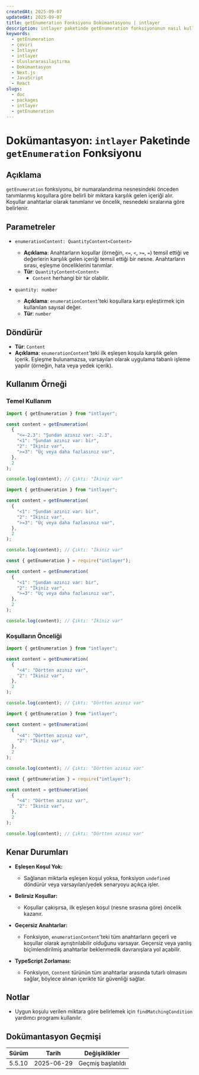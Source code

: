 ```yaml
---
createdAt: 2025-09-07
updatedAt: 2025-09-07
title: getEnumeration Fonksiyonu Dokümantasyonu | intlayer
description: intlayer paketinde getEnumeration fonksiyonunun nasıl kullanılacağını görün
keywords:
  - getEnumeration
  - çeviri
  - Intlayer
  - intlayer
  - Uluslararasılaştırma
  - Dokümantasyon
  - Next.js
  - JavaScript
  - React
slugs:
  - doc
  - packages
  - intlayer
  - getEnumeration
---
```


# Dokümantasyon: `intlayer` Paketinde `getEnumeration` Fonksiyonu

## Açıklama

`getEnumeration` fonksiyonu, bir numaralandırma nesnesindeki önceden tanımlanmış koşullara göre belirli bir miktara karşılık gelen içeriği alır. Koşullar anahtarlar olarak tanımlanır ve öncelik, nesnedeki sıralarına göre belirlenir.

## Parametreler

- `enumerationContent: QuantityContent<Content>`
  - **Açıklama**: Anahtarların koşullar (örneğin, `<=`, `<`, `>=`, `=`) temsil ettiği ve değerlerin karşılık gelen içeriği temsil ettiği bir nesne. Anahtarların sırası, eşleşme önceliklerini tanımlar.
  - **Tür**: `QuantityContent<Content>`
    - `Content` herhangi bir tür olabilir.

- `quantity: number`
  - **Açıklama**: `enumerationContent`'teki koşullara karşı eşleştirmek için kullanılan sayısal değer.
  - **Tür**: `number`

## Döndürür

- **Tür**: `Content`
- **Açıklama**: `enumerationContent`'teki ilk eşleşen koşula karşılık gelen içerik. Eşleşme bulunamazsa, varsayılan olarak uygulama tabanlı işleme yapılır (örneğin, hata veya yedek içerik).

## Kullanım Örneği

### Temel Kullanım

```typescript codeFormat="typescript"
import { getEnumeration } from "intlayer";

const content = getEnumeration(
  {
    "<=-2.3": "Şundan azınız var: -2.3",
    "<1": "Şundan azınız var: bir",
    "2": "İkiniz var",
    ">=3": "Üç veya daha fazlasınız var",
  },
  2
);

console.log(content); // Çıktı: "İkiniz var"
```

```javascript codeFormat="esm"
import { getEnumeration } from "intlayer";

const content = getEnumeration(
  {
    "<1": "Şundan azınız var: bir",
    "2": "İkiniz var",
    ">=3": "Üç veya daha fazlasınız var",
  },
  2
);

console.log(content); // Çıktı: "İkiniz var"
```

```javascript codeFormat="commonjs"
const { getEnumeration } = require("intlayer");

const content = getEnumeration(
  {
    "<1": "Şundan azınız var: bir",
    "2": "İkiniz var",
    ">=3": "Üç veya daha fazlasınız var",
  },
  2
);

console.log(content); // Çıktı: "İkiniz var"
```

### Koşulların Önceliği

```typescript codeFormat="typescript"
import { getEnumeration } from "intlayer";

const content = getEnumeration(
  {
    "<4": "Dörtten azınız var",
    "2": "İkiniz var",
  },
  2
);

console.log(content); // Çıktı: "Dörtten azınız var"
```

```javascript codeFormat="esm"
import { getEnumeration } from "intlayer";

const content = getEnumeration(
  {
    "<4": "Dörtten azınız var",
    "2": "İkiniz var",
  },
  2
);

console.log(content); // Çıktı: "Dörtten azınız var"
```

```javascript codeFormat="commonjs"
const { getEnumeration } = require("intlayer");

const content = getEnumeration(
  {
    "<4": "Dörtten azınız var",
    "2": "İkiniz var",
  },
  2
);

console.log(content); // Çıktı: "Dörtten azınız var"
```

## Kenar Durumları

- **Eşleşen Koşul Yok:**
  - Sağlanan miktarla eşleşen koşul yoksa, fonksiyon `undefined` döndürür veya varsayılan/yedek senaryoyu açıkça işler.

- **Belirsiz Koşullar:**
  - Koşullar çakışırsa, ilk eşleşen koşul (nesne sırasına göre) öncelik kazanır.

- **Geçersiz Anahtarlar:**
  - Fonksiyon, `enumerationContent`'teki tüm anahtarların geçerli ve koşullar olarak ayrıştırılabilir olduğunu varsayar. Geçersiz veya yanlış biçimlendirilmiş anahtarlar beklenmedik davranışlara yol açabilir.

- **TypeScript Zorlaması:**
  - Fonksiyon, `Content` türünün tüm anahtarlar arasında tutarlı olmasını sağlar, böylece alınan içerikte tür güvenliği sağlar.

## Notlar

- Uygun koşulu verilen miktara göre belirlemek için `findMatchingCondition` yardımcı programı kullanılır.

## Dokümantasyon Geçmişi

| Sürüm  | Tarih      | Değişiklikler     |
| ------ | ---------- | ----------------- |
| 5.5.10 | 2025-06-29 | Geçmiş başlatıldı |

```

```
